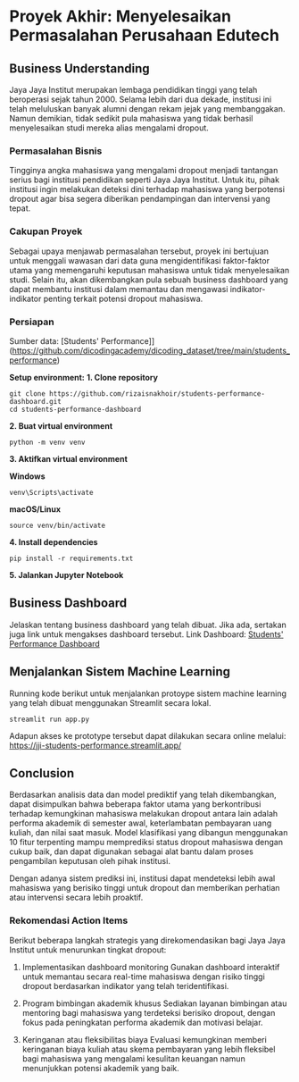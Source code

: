 # **Proyek Akhir: Menyelesaikan Permasalahan Perusahaan Edutech**

## **Business Understanding**
Jaya Jaya Institut merupakan lembaga pendidikan tinggi yang telah beroperasi sejak tahun 2000. Selama lebih dari dua dekade, institusi ini telah meluluskan banyak alumni dengan rekam jejak yang membanggakan. Namun demikian, tidak sedikit pula mahasiswa yang tidak berhasil menyelesaikan studi mereka alias mengalami dropout.

### **Permasalahan Bisnis**
Tingginya angka mahasiswa yang mengalami dropout menjadi tantangan serius bagi institusi pendidikan seperti Jaya Jaya Institut. Untuk itu, pihak institusi ingin melakukan deteksi dini terhadap mahasiswa yang berpotensi dropout agar bisa segera diberikan pendampingan dan intervensi yang tepat.

### **Cakupan Proyek**
Sebagai upaya menjawab permasalahan tersebut, proyek ini bertujuan untuk menggali wawasan dari data guna mengidentifikasi faktor-faktor utama yang memengaruhi keputusan mahasiswa untuk tidak menyelesaikan studi. Selain itu, akan dikembangkan pula sebuah business dashboard yang dapat membantu institusi dalam memantau dan mengawasi indikator-indikator penting terkait potensi dropout mahasiswa.

### **Persiapan**

Sumber data: [Students' Performance]](https://github.com/dicodingacademy/dicoding_dataset/tree/main/students_performance)

**Setup environment:**
**1. Clone repository**
```
git clone https://github.com/rizaisnakhoir/students-performance-dashboard.git
cd students-performance-dashboard
```

**2. Buat virtual environment**
```
python -m venv venv
```

**3. Aktifkan virtual environment**

**Windows**
```
venv\Scripts\activate
```
**macOS/Linux**
```
source venv/bin/activate
```

**4. Install dependencies**
```
pip install -r requirements.txt
```

**5. Jalankan Jupyter Notebook**

## **Business Dashboard**
Jelaskan tentang business dashboard yang telah dibuat. Jika ada, sertakan juga link untuk mengakses dashboard tersebut.
Link Dashboard: [Students' Performance Dashboard](https://lookerstudio.google.com/reporting/4ecb0ad1-7c86-4204-a1cd-22d3c677f766)

## **Menjalankan Sistem Machine Learning**
Running kode berikut untuk menjalankan protoype sistem machine learning yang telah dibuat menggunakan Streamlit secara lokal. 
```
streamlit run app.py
```
Adapun akses ke prototype tersebut dapat dilakukan secara online melalui: https://jji-students-performance.streamlit.app/

## **Conclusion**
Berdasarkan analisis data dan model prediktif yang telah dikembangkan, dapat disimpulkan bahwa beberapa faktor utama yang berkontribusi terhadap kemungkinan mahasiswa melakukan dropout antara lain adalah performa akademik di semester awal, keterlambatan pembayaran uang kuliah, dan nilai saat masuk. Model klasifikasi yang dibangun menggunakan 10 fitur terpenting mampu memprediksi status dropout mahasiswa dengan cukup baik, dan dapat digunakan sebagai alat bantu dalam proses pengambilan keputusan oleh pihak institusi.

Dengan adanya sistem prediksi ini, institusi dapat mendeteksi lebih awal mahasiswa yang berisiko tinggi untuk dropout dan memberikan perhatian atau intervensi secara lebih proaktif.

### **Rekomendasi Action Items**
Berikut beberapa langkah strategis yang direkomendasikan bagi Jaya Jaya Institut untuk menurunkan tingkat dropout:
1. Implementasikan dashboard monitoring
   Gunakan dashboard interaktif untuk memantau secara real-time mahasiswa dengan risiko tinggi dropout berdasarkan indikator yang telah teridentifikasi.

2. Program bimbingan akademik khusus
   Sediakan layanan bimbingan atau mentoring bagi mahasiswa yang terdeteksi berisiko dropout, dengan fokus pada peningkatan performa akademik dan motivasi belajar.

3. Keringanan atau fleksibilitas biaya
   Evaluasi kemungkinan memberi keringanan biaya kuliah atau skema pembayaran yang lebih fleksibel bagi mahasiswa yang mengalami kesulitan keuangan namun menunjukkan potensi akademik yang baik.